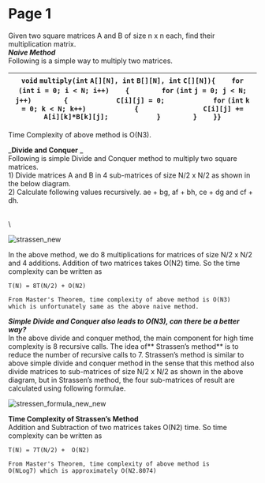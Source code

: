 # Page 1



Given two square matrices A and B of size n x n each, find their multiplication matrix. \
_**Naive Method**_ \
Following is a simple way to multiply two matrices. \
&#x20;

| `void` `multiply(int` `A[][N], int` `B[][N], int` `C[][N]){    for` `(int` `i = 0; i < N; i++)    {        for` `(int` `j = 0; j < N; j++)        {            C[i][j] = 0;            for` `(int` `k = 0; k < N; k++)            {                C[i][j] += A[i][k]*B[k][j];            }        }    }}` |
| ----------------------------------------------------------------------------------------------------------------------------------------------------------------------------------------------------------------------------------------------------------------------------------------------------------- |

Time Complexity of above method is O(N3). \
&#x20;

&#x20;

_**Divide and Conquer** _\
Following is simple Divide and Conquer method to multiply two square matrices. \
1\) Divide matrices A and B in 4 sub-matrices of size N/2 x N/2 as shown in the below diagram. \
2\) Calculate following values recursively. ae + bg, af + bh, ce + dg and cf + dh. \
&#x20;

\
\


![strassen\_new](https://www.geeksforgeeks.org/wp-content/uploads/strassen\_new.png)

In the above method, we do 8 multiplications for matrices of size N/2 x N/2 and 4 additions. Addition of two matrices takes O(N2) time. So the time complexity can be written as&#x20;

```
T(N) = 8T(N/2) + O(N2)  

From Master's Theorem, time complexity of above method is O(N3)
which is unfortunately same as the above naive method.
```

_**Simple Divide and Conquer also leads to O(N3), can there be a better way?**_ \
In the above divide and conquer method, the main component for high time complexity is 8 recursive calls. The idea of** Strassen’s method** is to reduce the number of recursive calls to 7. Strassen’s method is similar to above simple divide and conquer method in the sense that this method also divide matrices to sub-matrices of size N/2 x N/2 as shown in the above diagram, but in Strassen’s method, the four sub-matrices of result are calculated using following formulae.\
&#x20;

![stressen\_formula\_new\_new](https://www.geeksforgeeks.org/wp-content/uploads/stressen\_formula\_new\_new.png)

**Time Complexity of Strassen’s Method** \
Addition and Subtraction of two matrices takes O(N2) time. So time complexity can be written as \
&#x20;

```
T(N) = 7T(N/2) +  O(N2)

From Master's Theorem, time complexity of above method is 
O(NLog7) which is approximately O(N2.8074)
```

